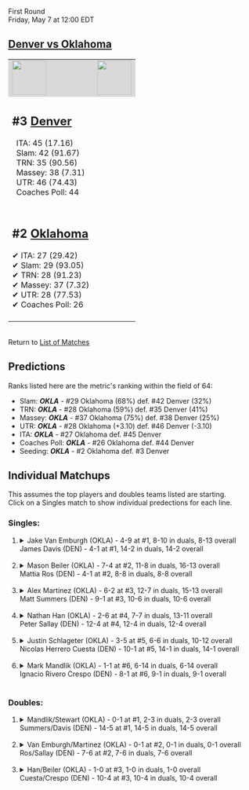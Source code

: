 First Round  
Friday, May 7 at 12:00 EDT
## [Denver vs Oklahoma](https://www.ncaa.com/game/5833376) 

<table>  
<tr style="background-color: #d9d9d9 !important"><td><a href="#"><img src="https://www.ncaa.com/sites/default/files/images/logos/schools/o/oklahoma.70.png" width="70" height="70" /></a></td><td><a href="#"><img src="https://www.ncaa.com/sites/default/files/images/logos/schools/d/denver.70.png" width="70" height="70" /></a></td></tr>
<tr><td>  

<h2>#3 <a href="#">Denver</a></h2>  
&nbsp; ITA: 45 (17.16)<br>  
&nbsp; Slam: 42 (91.67)<br>  
&nbsp; TRN: 35 (90.56)<br>  
&nbsp; Massey: 38 (7.31)<br>  
&nbsp; UTR: 46 (74.43)<br>  
&nbsp; Coaches Poll: 44<br>  
<br>  

</td><td>  
<tr><td>  

<h2>#2 <a href="#">Oklahoma</a></h2>  
&#10004; ITA: 27 (29.42)<br>  
&#10004; Slam: 29 (93.05)<br>  
&#10004; TRN: 28 (91.23)<br>  
&#10004; Massey: 37 (7.32)<br>  
&#10004; UTR: 28 (77.53)<br>  
&#10004; Coaches Poll: 26<br>  
<br>  

</td><td>  
</table>  


<br>Return to [List of Matches](../index.md)  

## Predictions  

Ranks listed here are the metric's ranking within the field of 64:  
- Slam: ***OKLA*** - #29 Oklahoma (68%) def. #42 Denver (32%)  
- TRN: ***OKLA*** - #28 Oklahoma (59%) def. #35 Denver (41%)  
- Massey: ***OKLA*** - #37 Oklahoma (75%) def. #38 Denver (25%)  
- UTR: ***OKLA*** - #28 Oklahoma (+3.10) def. #46 Denver (-3.10)  
- ITA: ***OKLA*** - #27 Oklahoma def. #45 Denver  
- Coaches Poll: ***OKLA*** - #26 Oklahoma def. #44 Denver  
- Seeding: ***OKLA*** - #2 Oklahoma def. #3 Denver  

## Individual Matchups  
This assumes the top players and doubles teams listed are starting.  
Click on a Singles match to show individual predections for each line.  
### Singles:  

<ol>
<li><details>
<summary markdown="span">Jake Van Emburgh (OKLA) - 4-9 at #1, 8-10 in duals, 8-13 overall<br>James Davis (DEN) - 4-1 at #1, 14-2 in duals, 14-2 overall</summary>
<h4>Predictions</h4><ul>
<li>Slam: <b><i>OKLA</i></b> - Emburgh (57%) def. Davis (43%)</li>  
<li>TRN: <b><i>OKLA</i></b> - Emburgh (53%) def. Davis (47%)</li>  
<li>Massey: <b><i>DEN</i></b> - Davis (75%) def. Emburgh (25%)</li>  
<li>UTR: <b><i>OKLA</i></b> - Emburgh (79%) def. Davis (21%)</li>  
<li>ITA: <b><i>OKLA</i></b> - Emburgh (7.98) def. Davis (6.67)</li>  
</ul></details>&nbsp;</li>
<li><details>
<summary markdown="span">Mason Beiler (OKLA) - 7-4 at #2, 11-8 in duals, 16-13 overall<br>Mattia Ros (DEN) - 4-1 at #2, 8-8 in duals, 8-8 overall</summary>
<h4>Predictions</h4><ul>
<li>Slam: <b><i>OKLA</i></b> - Beiler (80%) def. Ros (20%)</li>  
<li>TRN: <b><i>OKLA</i></b> - Beiler (93%) def. Ros (7%)</li>  
<li>Massey: <b><i>OKLA</i></b> - Beiler (75%) def. Ros (25%)</li>  
<li>UTR: <b><i>OKLA</i></b> - Beiler (92%) def. Ros (8%)</li>  
<li>ITA: <b><i>OKLA</i></b> - Beiler (10.05) def. Ros (1.92)</li>  
</ul></details>&nbsp;</li>
<li><details>
<summary markdown="span">Alex Martinez (OKLA) - 6-2 at #3, 12-7 in duals, 15-13 overall<br>Matt Summers (DEN) - 9-1 at #3, 10-6 in duals, 10-6 overall</summary>
<h4>Predictions</h4><ul>
<li>Slam: <b><i>OKLA</i></b> - Martinez (71%) def. Summers (29%)</li>  
<li>TRN: <b><i>OKLA</i></b> - Martinez (83%) def. Summers (17%)</li>  
<li>Massey: <b><i>OKLA</i></b> - Martinez (75%) def. Summers (25%)</li>  
<li>UTR: <b><i>OKLA</i></b> - Martinez (74%) def. Summers (26%)</li>  
<li>ITA: <b><i>OKLA</i></b> - Martinez (2.93) def. Summers (2.15)</li>  
</ul></details>&nbsp;</li>
<li><details>
<summary markdown="span">Nathan Han (OKLA) - 2-6 at #4, 7-7 in duals, 13-11 overall<br>Peter Sallay (DEN) - 12-4 at #4, 12-4 in duals, 12-4 overall</summary>
<h4>Predictions</h4><ul>
<li>Slam: <b><i>OKLA</i></b> - Han (80%) def. Sallay (20%)</li>  
<li>TRN: <b><i>OKLA</i></b> - Han (87%) def. Sallay (13%)</li>  
<li>Massey: <b><i>OKLA</i></b> - Han (75%) def. Sallay (25%)</li>  
<li>UTR: <b><i>OKLA</i></b> - Han (86%) def. Sallay (14%)</li>  
<li>ITA: <b><i>DEN</i></b> - Sallay (2.45) def. Han (1.72)</li>  
</ul></details>&nbsp;</li>
<li><details>
<summary markdown="span">Justin Schlageter (OKLA) - 3-5 at #5, 6-6 in duals, 10-12 overall<br>Nicolas Herrero Cuesta (DEN) - 10-1 at #5, 14-1 in duals, 14-1 overall</summary>
<h4>Predictions</h4><ul>
<li>Slam: <b><i>OKLA</i></b> - Schlageter (72%) def. Cuesta (28%)</li>  
<li>TRN: <b><i>OKLA</i></b> - Schlageter (65%) def. Cuesta (35%)</li>  
<li>Massey: <b><i>DEN</i></b> - Cuesta (75%) def. Schlageter (25%)</li>  
<li>UTR: <b><i>OKLA</i></b> - Schlageter (85%) def. Cuesta (15%)</li>  
<li>ITA: <b><i>DEN</i></b> - Cuesta (3.64) def. Schlageter (0.00)</li>  
</ul></details>&nbsp;</li>
<li><details>
<summary markdown="span">Mark Mandlik (OKLA) - 1-1 at #6, 6-14 in duals, 6-14 overall<br>Ignacio Rivero Crespo (DEN) - 8-1 at #6, 9-1 in duals, 9-1 overall</summary>
<h4>Predictions</h4><ul>
<li>Slam: <b><i>OKLA</i></b> - Mandlik (91%) def. Crespo (9%)</li>  
<li>TRN: <b><i>OKLA</i></b> - Mandlik (78%) def. Crespo (22%)</li>  
<li>Massey: <b><i>DEN</i></b> - Crespo (75%) def. Mandlik (25%)</li>  
<li>UTR: <b><i>OKLA</i></b> - Mandlik (99%) def. Crespo (1%)</li>  
<li>ITA: <b><i>DEN</i></b> - Crespo (3.50) def. Mandlik (0.00)</li>  
</ul></details>&nbsp;</li>
</ol>

### Doubles:  

<ol>
<li><details>
<summary markdown="span">Mandlik/Stewart (OKLA) - 0-1 at #1, 2-3 in duals, 2-3 overall<br>Summers/Davis (DEN) - 14-5 at #1, 14-5 in duals, 14-5 overall</summary>
<br>Sorry, we don't have any metrics for doubles matches</details>&nbsp;</li>
<li><details>
<summary markdown="span">Van Emburgh/Martinez (OKLA) - 0-1 at #2, 0-1 in duals, 0-1 overall<br>Ros/Sallay (DEN) - 7-6 at #2, 7-6 in duals, 7-6 overall</summary>
<br>Sorry, we don't have any metrics for doubles matches</details>&nbsp;</li>
<li><details>
<summary markdown="span">Han/Beiler (OKLA) - 1-0 at #3, 1-0 in duals, 1-0 overall<br>Cuesta/Crespo (DEN) - 10-4 at #3, 10-4 in duals, 10-4 overall</summary>
<br>Sorry, we don't have any metrics for doubles matches</details>&nbsp;</li>
</ol>